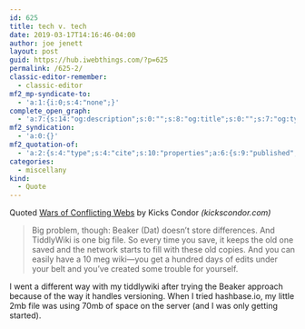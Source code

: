 ```yaml
---
id: 625
title: tech v. tech
date: 2019-03-17T14:16:46-04:00
author: joe jenett
layout: post
guid: https://hub.iwebthings.com/?p=625
permalink: /625-2/
classic-editor-remember:
  - classic-editor
mf2_mp-syndicate-to:
  - 'a:1:{i:0;s:4:"none";}'
complete_open_graph:
  - 'a:7:{s:14:"og:description";s:0:"";s:8:"og:title";s:0:"";s:7:"og:type";s:0:"";s:12:"twitter:card";s:7:"summary";s:15:"twitter:creator";s:0:"";s:19:"twitter:description";s:0:"";s:8:"og:image";s:0:"";}'
mf2_syndication:
  - 'a:0:{}'
mf2_quotation-of:
  - 'a:2:{s:4:"type";s:4:"cite";s:10:"properties";a:6:{s:9:"published";a:1:{i:0;s:25:"2018-11-09T23:44:06+00:00";}s:7:"updated";a:1:{i:0;s:25:"2018-11-09T23:44:06+00:00";}s:7:"summary";a:1:{i:0;s:335:"Big problem, though: Beaker (Dat) doesn’t store differences. And TiddlyWiki is one big file. So every time you save, it keeps the old one saved and the network starts to fill with these old copies. And you can easily have a 10 meg wiki—you get a hundred days of edits under your belt and you’ve created some trouble for yourself.";}s:4:"name";a:1:{i:0;s:24:"Wars of Conflicting Webs";}s:3:"url";a:1:{i:0;s:52:"https://www.kickscondor.com/wars-of-conflicting-webs";}s:6:"author";a:2:{s:4:"type";a:1:{i:0;s:6:"h-card";}s:10:"properties";a:2:{s:4:"name";a:1:{i:0;s:12:"Kicks Condor";}s:3:"url";a:1:{i:0;s:28:"https://www.kickscondor.com/";}}}}}'
categories:
  - miscellany
kind:
  - Quote
---
```

Quoted [Wars of Conflicting Webs](https://www.kickscondor.com/wars-of-conflicting-webs) by Kicks Condor _(kickscondor.com)_

> Big problem, though: Beaker (Dat) doesn’t store differences. And TiddlyWiki is one big file. So every time you save, it keeps the old one saved and the network starts to fill with these old copies. And you can easily have a 10 meg wiki—you get a hundred days of edits under your belt and you’ve created some trouble for yourself.

I went a different way with my tiddlywiki after trying the Beaker approach because of the way it handles versioning. When I tried hashbase.io, my little 2mb file was using 70mb of space on the server (and I was only getting started).
